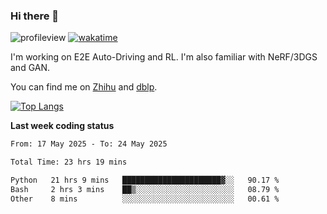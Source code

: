### Hi there 👋

![profileview](https://komarev.com/ghpvc/?username=bo233)
[![wakatime](https://wakatime.com/badge/user/018cb0e5-1559-4aa8-b3db-0d1aedf11b29.svg)](https://wakatime.com/@018cb0e5-1559-4aa8-b3db-0d1aedf11b29)

I'm working on E2E Auto-Driving and RL. 
I'm also familiar with NeRF/3DGS and GAN.

You can find me on [Zhihu](https://www.zhihu.com/people/bo233) and [dblp](https://dblp.org/pid/331/1520.html).

[![Top Langs](https://github-readme-stats.vercel.app/api/top-langs/?username=bo233&hide=html,css&layout=compact)](https://github.com/anuraghazra/github-readme-stats)

**Last week coding status**
<!--START_SECTION:waka-->

```txt
From: 17 May 2025 - To: 24 May 2025

Total Time: 23 hrs 19 mins

Python   21 hrs 9 mins   ██████████████████████▓░░   90.17 %
Bash     2 hrs 3 mins    ██▒░░░░░░░░░░░░░░░░░░░░░░   08.79 %
Other    8 mins          ░░░░░░░░░░░░░░░░░░░░░░░░░   00.61 %
```

<!--END_SECTION:waka-->
